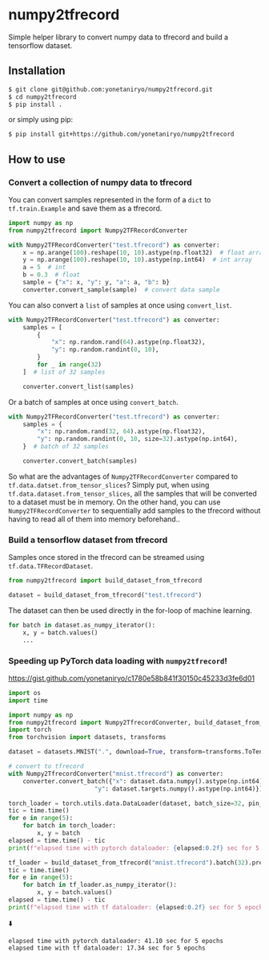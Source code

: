 # numpy2tfrecord

Simple helper library to convert numpy data to tfrecord and build a tensorflow dataset.

## Installation
```sh
$ git clone git@github.com:yonetaniryo/numpy2tfrecord.git
$ cd numpy2tfrecord
$ pip install .
```
or simply using pip:
```sh
$ pip install git+https://github.com/yonetaniryo/numpy2tfrecord
```


## How to use
### Convert a collection of numpy data to tfrecord

You can convert samples represented in the form of a `dict` to `tf.train.Example` and save them as a tfrecord.
```python
import numpy as np
from numpy2tfrecord import Numpy2TFRecordConverter

with Numpy2TFRecordConverter("test.tfrecord") as converter:
    x = np.arange(100).reshape(10, 10).astype(np.float32)  # float array
    y = np.arange(100).reshape(10, 10).astype(np.int64)  # int array
    a = 5  # int
    b = 0.3  # float
    sample = {"x": x, "y": y, "a": a, "b": b}
    converter.convert_sample(sample)  # convert data sample
```

You can also convert a `list` of samples at once using `convert_list`.
```python
with Numpy2TFRecordConverter("test.tfrecord") as converter:
    samples = [
        {
            "x": np.random.rand(64).astype(np.float32),
            "y": np.random.randint(0, 10),
        }
        for _ in range(32)
    ]  # list of 32 samples

    converter.convert_list(samples)
```

Or a batch of samples at once using `convert_batch`.
```python
with Numpy2TFRecordConverter("test.tfrecord") as converter:
    samples = {
        "x": np.random.rand(32, 64).astype(np.float32),
        "y": np.random.randint(0, 10, size=32).astype(np.int64),
    }  # batch of 32 samples

    converter.convert_batch(samples)
```

So what are the advantages of `Numpy2TFRecordConverter` compared to `tf.data.datset.from_tensor_slices`? 
Simply put, when using `tf.data.dataset.from_tensor_slices`, all the samples that will be converted to a dataset must be in memory. 
On the other hand, you can use `Numpy2TFRecordConverter` to sequentially add samples to the tfrecord without having to read all of them into memory beforehand..



### Build a tensorflow dataset from tfrecord
Samples once stored in the tfrecord can be streamed using `tf.data.TFRecordDataset`.

```python
from numpy2tfrecord import build_dataset_from_tfrecord

dataset = build_dataset_from_tfrecord("test.tfrecord")
```

The dataset can then be used directly in the for-loop of machine learning.

```python
for batch in dataset.as_numpy_iterator():
    x, y = batch.values()
    ...
```

### Speeding up PyTorch data loading with `numpy2tfrecord`!
https://gist.github.com/yonetaniryo/c1780e58b841f30150c45233d3fe6d01

```python
import os
import time

import numpy as np
from numpy2tfrecord import Numpy2TfrecordConverter, build_dataset_from_tfrecord
import torch
from torchvision import datasets, transforms

dataset = datasets.MNIST(".", download=True, transform=transforms.ToTensor())

# convert to tfrecord
with Numpy2TfrecordConverter("mnist.tfrecord") as converter:
    converter.convert_batch({"x": dataset.data.numpy().astype(np.int64), 
                        "y": dataset.targets.numpy().astype(np.int64)})

torch_loader = torch.utils.data.DataLoader(dataset, batch_size=32, pin_memory=True, num_workers=os.cpu_count())
tic = time.time()
for e in range(5):
    for batch in torch_loader:
        x, y = batch
elapsed = time.time() - tic
print(f"elapsed time with pytorch dataloader: {elapsed:0.2f} sec for 5 epochs")

tf_loader = build_dataset_from_tfrecord("mnist.tfrecord").batch(32).prefetch(1)
tic = time.time()
for e in range(5):
    for batch in tf_loader.as_numpy_iterator():
        x, y = batch.values()
elapsed = time.time() - tic
print(f"elapsed time with tf dataloader: {elapsed:0.2f} sec for 5 epochs")
```

⬇️

```
elapsed time with pytorch dataloader: 41.10 sec for 5 epochs
elapsed time with tf dataloader: 17.34 sec for 5 epochs
```
